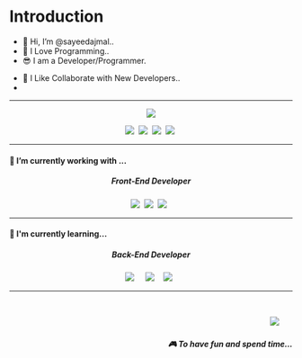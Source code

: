 # Introduction

- 👋 Hi, I’m @sayeedajmal..
- 👀 I Love Programming..
- 😎 I am a Developer/Programmer.
<!-- - 🌱 I’m currently Learning DSA. -->
- 💝 I Like Collaborate with New Developers..
-
<!-- <h1 align='center'> Hi there 👋, I'm Sayeed Ajmal </h1>

<p align='center'>
  I live in Karnataka, India. Work at <b>MYSELF</b>
</p> -->
<hr>

<p align='center'>
  <img src="https://visitor-badge.glitch.me/badge?page_id=Sayeed.Sayeed??style=for-the-badge&logo=appveyr">
</p>

<p align='center'>
  &nbsp;&nbsp;<a href="https://twitter.com/sayeedajmal6"><img
      src="https://img.shields.io/badge/twitter-%231DA1F2.svg?&style=for-the-badge&logo=twitter&logoColor=white" /></a>&nbsp;&nbsp;<a
    href="mailto:sayeedajmala06@gmail.com"><img
      src="https://img.shields.io/badge/gmail-%23D14836.svg?&style=for-the-badge&logo=gmail&logoColor=white" /></a>&nbsp;&nbsp;<a
    href="https://www.facebook.com/sayeedajmala06"><img
      src="https://img.shields.io/badge/Facebook-1877F2?style=for-the-badge&logo=facebook&logoColor=white"></a>&nbsp;&nbsp;<a
    href="https://www.instagram.com/sayeed__ajmal"><img
      src="https://img.shields.io/badge/Instagram-E4405F?style=for-the-badge&logo=instagram&logoColor=white"></a>
  &nbsp;&nbsp;
</p>

<hr>

<h4> 🔭 I’m currently working with ...</h4>

<h5 align="center">Front-End Developer</h5>

<p align="center">
  &nbsp;&nbsp;<img
    src="https://img.shields.io/badge/html5%20-%23e34f26.svg?&style=for-the-badge&logo=html5&logoColor=white" />&nbsp;&nbsp;<img
    src="https://img.shields.io/badge/CSS3-1572B6?&style=for-the-badge&logo=css3&logoColor=white" />&nbsp;&nbsp;<img
    src="https://img.shields.io/badge/Bootstrap-563D7C?style=for-the-badge&logo=bootstrap&logoColor=white">&nbsp;
  &nbsp;&nbsp;
</p>

<hr>

<h4>🌱 I'm currently learning...</h4>
<h5 align="center">Back-End Developer</h5>
<p align="center">
  &nbsp;&nbsp;
  <a href="https://www.oracle.com/java/" target="blank"><img
      src="https://img.shields.io/badge/Java-ED8B00?style=for-the-badge&logo=java&logoColor=white" /></a>&nbsp;&nbsp;&nbsp;&nbsp;
  <a href="https://www.php.net/" target="blank"><img
      src="https://img.shields.io/badge/PHP-777BB4?style=for-the-badge&logo=php&logoColor=white" /></a>&nbsp;&nbsp;&nbsp;
  <a href="https://github.com/sayeedajmal/DataStructure-Algorithms/tree/master/DSA" target="blank"><img
      src="https://img.shields.io/badge/Data%20Structure%20&%20Algorithms-0175C2?style=for-the-badge&logo=dart&logoColor=white" /></a>
  &nbsp;&nbsp;&nbsp;&nbsp;
</p>

<hr>

<br>
<p align="right">
  <a href="https://open.spotify.com/playlist/2w8GYqYdH6ve3g0nGcJcgE?si=7bCl8yynR2Saz4VPR6mDXQ"><img
      src="https://img.shields.io/badge/spotify-%231ED760.svg?&style=for-the-badge&logo=spotify&logoColor=white" /></a>&nbsp;&nbsp;&nbsp;&nbsp;&nbsp;&nbsp;
<h5 align="right">🎮 To have fun and spend time...</h5>
</p>
